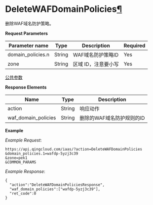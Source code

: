 ---
---

# DeleteWAFDomainPolicies[¶](#deletewafdomainpolicies "永久链接至标题")

删除WAF域名防护策略。

**Request Parameters**

| Parameter name | Type | Description | Required |
| --- | --- | --- | --- |
| domain_policies.n | String | WAF域名防护策略ID | Yes |
| zone | String | 区域 ID，注意要小写 | Yes |

[公共参数](../common/parameters.html#api-common-parameters)

**Response Elements**

| Name | Type | Description |
| --- | --- | --- |
| action | String | 响应动作 |
| waf_domain_policies | String | 删除的WAF域名防护规则的ID |

**Example**

_Example Request_:

```
https://api.qingcloud.com/iaas/?action=DeleteWAFDomainPolicies
&domain_policies.1=wafdp-5yzj3c39
&zone=pek1
&COMMON_PARAMS
```

_Example Response_:

```
{
  "action":"DeleteWAFDomainPoliciesResponse",
  "waf_domain_policies":["wafdp-5yzj3c39"],
  "ret_code":0
}
```
